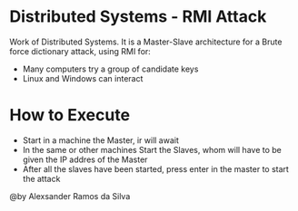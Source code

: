 # Distributed Systems - RMI Attack


Work of Distributed Systems. 
It is a Master-Slave architecture for a Brute force dictionary attack, using RMI for:

  - Many computers try a group of candidate keys
  - Linux and Windows can interact

# How to Execute
  - Start in a machine the Master, ir will await 
  - In the same or other machines Start the Slaves, whom will have to be given the IP addres of the Master
  - After all the slaves have been started, press enter in the master to start the attack


@by Alexsander Ramos da Silva
